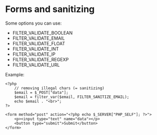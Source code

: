 # Forms and sanitizing

Some options you can use:

- FILTER_VALIDATE_BOOLEAN
- FILTER_VALIDATE_EMAIL
- FILTER_VALIDATE_FLOAT
- FILTER_VALIDATE_INT
- FILTER_VALIDATE_IP
- FILTER_VALIDATE_REGEXP
- FILTER_VALIDATE_URL

Example:

    <?php
        // removing illegal chars (= sanitizing)
        $email = $_POST["data"];
        $email = filter_var($email, FILTER_SANITIZE_EMAIL);
        echo $email . "<br>";
    ?>

    <form method="post" action="<?php echo $_SERVER["PHP_SELF"]; ?>">
        <p><input type="text" name="data"></p>
        <button type="submit">Submit</button>
    </form>